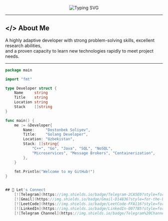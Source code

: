 <p align="center">
  <img src="https://readme-typing-svg.herokuapp.com?font=Fira+Code&size=30&duration=3000&pause=1000&color=00F58D&center=true&vCenter=true&width=600&lines=Hi%2C+I'm+PRODONiK" alt="Typing SVG" />
</p>

---

## </> About Me

A highly adaptive developer with strong problem-solving skills, excellent research abilities,  
and a proven capacity to learn new technologies rapidly to meet project needs.

---

```go
package main

import "fmt"

type Developer struct {
	Name     string
	Title    string
	Location string
	Stack    []string
}

func main() {
	me := &Developer{
		Name:     "Dostonbek Soliyev",
		Title:    "Golang Developer",
		Location: "Uzbekistan",
		Stack: []string{
			"C++", "Go", "Java", "SQL", "NoSQL",
			"Microservices", "Message Brokers", "Containerization",
		},
	}
	
	fmt.Println("Welcome to my GitHub!")
}


## 💬 Let's Connect
    [![Telegram](https://img.shields.io/badge/Telegram-2CA5E0?style=for-the-badge&logo=telegram&logoColor=white)](https://t.me/PRODONiK)
    [![Gmail](https://img.shields.io/badge/Gmail-D14836?style=for-the-badge&logo=gmail&logoColor=white)](mailto:rruzibayevich@gmail.com)
    [![LeetCode](https://img.shields.io/badge/LeetCode-FFA116?style=for-the-badge&logo=leetcode&logoColor=black)](https://leetcode.com/prodonik/)
    [![LinkedIn](https://img.shields.io/badge/LinkedIn-0077B5?style=for-the-badge&logo=linkedin&logoColor=white)](https://www.linkedin.com/in/dostonbek-soliyev/)
    [![Telegram Channel](https://img.shields.io/badge/Telegram%20Channel-2CA5E0?style=for-the-badge&logo=telegram&logoColor=white)](https://t.me/Soliyev_talks)
